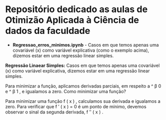 # Repositório dedicado as aulas de Otimizão Aplicada à Ciência de dados da faculdade
- **Regressao_erros_minimos.ipynb** - Casos em que temos apenas uma covariável (x) como variável explicativa (como o exemplo acima), dizemos estar em uma regressão linear simples.

**Regressão Linaear Simples:**
Casos em que temos apenas uma covariável (x) como variável explicativa, dizemos estar em uma regressão linear simples.

Para minimizar a função, aplicamos derivadas parciais, em respeito a 
^
β
0
 e 
^
β
1
, e igualamos a zero. Como minimizar uma função?

Para minimizar uma função 
f
(
x
)
, calculamos sua derivada e igualamos a zero. Para verificar que 
f
′
(
x
)
= 0 é um ponto de mínimo, devemos observar o sinal da segunda derivada, 
f
′′
(
x
)
.
